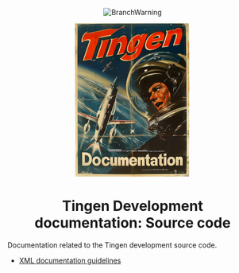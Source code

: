 <!-- u240925 -->

<div align="center">

  ![BranchWarning](https://img.shields.io/badge/WORK%20IN%20PROGRESS-yellow?style=for-the-badge)

  ![logo](../../.github/Images/Logos/TingenDocumentation-232x308.png)

  <h1>
    Tingen Development documentation: Source code
  </h1>

</div>

Documentation related to the Tingen development source code.

- [XML documentation guidelines](https://github.com/APrettyCoolProgram/APrettyCoolProgram/blob/main/development%20guidelines/XML%20Documentation.md)